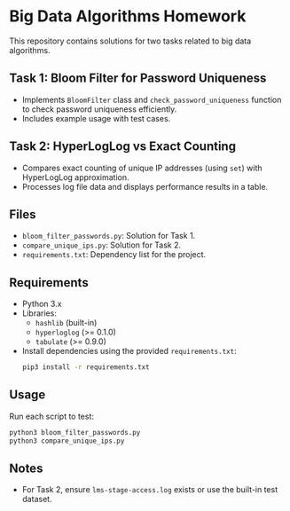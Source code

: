 # Big Data Algorithms Homework

This repository contains solutions for two tasks related to big data algorithms.

## Task 1: Bloom Filter for Password Uniqueness
- Implements `BloomFilter` class and `check_password_uniqueness` function to check password uniqueness efficiently.
- Includes example usage with test cases.

## Task 2: HyperLogLog vs Exact Counting
- Compares exact counting of unique IP addresses (using `set`) with HyperLogLog approximation.
- Processes log file data and displays performance results in a table.

## Files
- `bloom_filter_passwords.py`: Solution for Task 1.
- `compare_unique_ips.py`: Solution for Task 2.
- `requirements.txt`: Dependency list for the project.

## Requirements
- Python 3.x
- Libraries:
  - `hashlib` (built-in)
  - `hyperloglog` (>= 0.1.0)
  - `tabulate` (>= 0.9.0)
- Install dependencies using the provided `requirements.txt`:
  ```bash
  pip3 install -r requirements.txt
  ```

## Usage
Run each script to test:
```bash
python3 bloom_filter_passwords.py
python3 compare_unique_ips.py
```

## Notes
- For Task 2, ensure `lms-stage-access.log` exists or use the built-in test dataset.